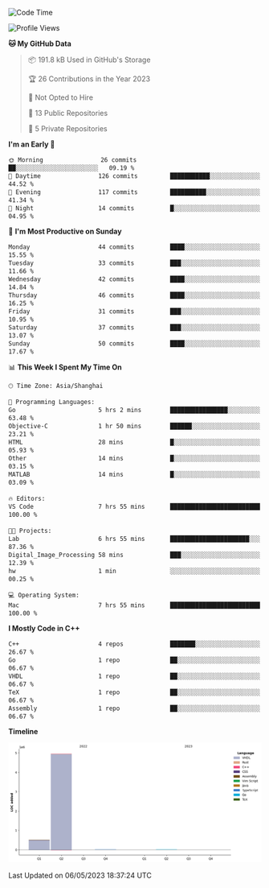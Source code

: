 <!--START_SECTION:waka-->
![Code Time](http://img.shields.io/badge/Code%20Time-36%20hrs%2019%20mins-blue)

![Profile Views](http://img.shields.io/badge/Profile%20Views-0-blue)

**🐱 My GitHub Data** 

> 📦 191.8 kB Used in GitHub's Storage 
 > 
> 🏆 26 Contributions in the Year 2023
 > 
> 🚫 Not Opted to Hire
 > 
> 📜 13 Public Repositories 
 > 
> 🔑 5 Private Repositories 
 > 
**I'm an Early 🐤** 

```text
🌞 Morning                26 commits          ██░░░░░░░░░░░░░░░░░░░░░░░   09.19 % 
🌆 Daytime                126 commits         ███████████░░░░░░░░░░░░░░   44.52 % 
🌃 Evening                117 commits         ██████████░░░░░░░░░░░░░░░   41.34 % 
🌙 Night                  14 commits          █░░░░░░░░░░░░░░░░░░░░░░░░   04.95 % 
```
📅 **I'm Most Productive on Sunday** 

```text
Monday                   44 commits          ████░░░░░░░░░░░░░░░░░░░░░   15.55 % 
Tuesday                  33 commits          ███░░░░░░░░░░░░░░░░░░░░░░   11.66 % 
Wednesday                42 commits          ████░░░░░░░░░░░░░░░░░░░░░   14.84 % 
Thursday                 46 commits          ████░░░░░░░░░░░░░░░░░░░░░   16.25 % 
Friday                   31 commits          ███░░░░░░░░░░░░░░░░░░░░░░   10.95 % 
Saturday                 37 commits          ███░░░░░░░░░░░░░░░░░░░░░░   13.07 % 
Sunday                   50 commits          ████░░░░░░░░░░░░░░░░░░░░░   17.67 % 
```


📊 **This Week I Spent My Time On** 

```text
🕑︎ Time Zone: Asia/Shanghai

💬 Programming Languages: 
Go                       5 hrs 2 mins        ████████████████░░░░░░░░░   63.48 % 
Objective-C              1 hr 50 mins        ██████░░░░░░░░░░░░░░░░░░░   23.21 % 
HTML                     28 mins             █░░░░░░░░░░░░░░░░░░░░░░░░   05.93 % 
Other                    14 mins             █░░░░░░░░░░░░░░░░░░░░░░░░   03.15 % 
MATLAB                   14 mins             █░░░░░░░░░░░░░░░░░░░░░░░░   03.09 % 

🔥 Editors: 
VS Code                  7 hrs 55 mins       █████████████████████████   100.00 % 

🐱‍💻 Projects: 
Lab                      6 hrs 55 mins       ██████████████████████░░░   87.36 % 
Digital_Image_Processing 58 mins             ███░░░░░░░░░░░░░░░░░░░░░░   12.39 % 
hw                       1 min               ░░░░░░░░░░░░░░░░░░░░░░░░░   00.25 % 

💻 Operating System: 
Mac                      7 hrs 55 mins       █████████████████████████   100.00 % 
```

**I Mostly Code in C++** 

```text
C++                      4 repos             ███████░░░░░░░░░░░░░░░░░░   26.67 % 
Go                       1 repo              ██░░░░░░░░░░░░░░░░░░░░░░░   06.67 % 
VHDL                     1 repo              ██░░░░░░░░░░░░░░░░░░░░░░░   06.67 % 
TeX                      1 repo              ██░░░░░░░░░░░░░░░░░░░░░░░   06.67 % 
Assembly                 1 repo              ██░░░░░░░░░░░░░░░░░░░░░░░   06.67 % 
```



**Timeline**

![Lines of Code chart](https://raw.githubusercontent.com/xkz0777/xkz0777/master/assets/bar_graph.png)


 Last Updated on 06/05/2023 18:37:24 UTC
<!--END_SECTION:waka-->
